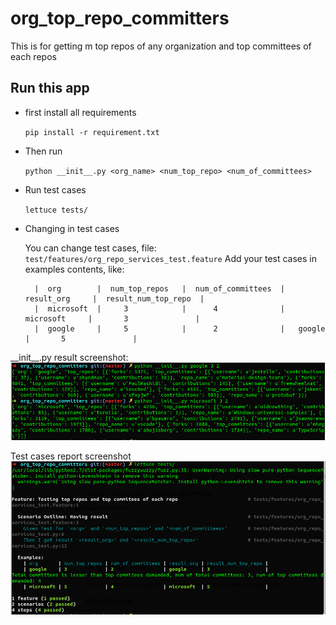 # org_top_repo_committers
This is for getting m top repos of any organization and top committees of each repos

Run this app
-------------
+ first install all requirements

  `pip install -r requirement.txt`

+ Then run

  `python __init__.py <org_name> <num_top_repo> <num_of_committees>`

+ Run test cases

   `lettuce tests/`

+ Changing in test cases

  You can change test cases, file: `test/features/org_repo_services_test.feature`
  Add your test cases in examples contents, like:
  
        |  org        |  num_top_repos   |  num_of_committees  |  result_org     |  result_num_top_repo  |
        |  microsoft  |     3            |      4              |   microsoft     |       3               |
        |  google     |     5            |      2              |   google        |       5               |



\_\_init\_\_.py result screenshot:
![init_result](https://github.com/vidur-88/org_top_repo_committers/blob/master/init_result.png)


Test cases report screenshot
![test case report](https://github.com/vidur-88/org_top_repo_committers/blob/master/test_cases_report.png)
